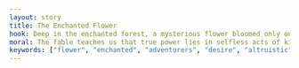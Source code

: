```yaml
---
layout: story
title: The Enchanted Flower
hook: Deep in the enchanted forest, a mysterious flower bloomed only once every century, capable of granting immense power to whoever could find it. But with great power comes great danger. ..
moral: The fable teaches us that true power lies in selfless acts of kindness and generosity, not in selfish desires.
keywords: ["flower", "enchanted", "adventurers", "desire", "altruistic", "magic", "plenitude"]
---
```

